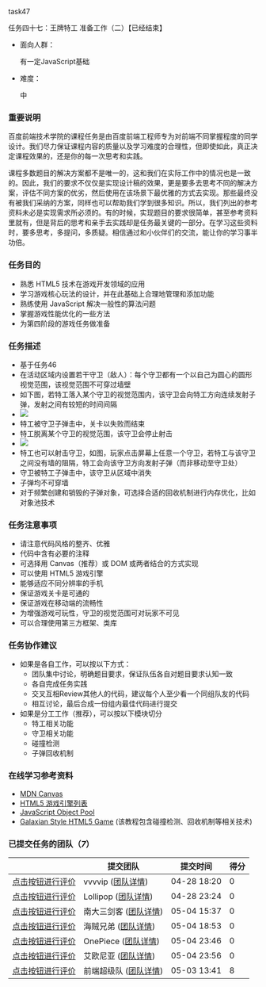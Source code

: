 task47



任务四十七：王牌特工 准备工作（二）【已经结束】

- 面向人群：

  有一定JavaScript基础

- 难度：

  中

### 重要说明

百度前端技术学院的课程任务是由百度前端工程师专为对前端不同掌握程度的同学设计。我们尽力保证课程内容的质量以及学习难度的合理性，但即使如此，真正决定课程效果的，还是你的每一次思考和实践。

课程多数题目的解决方案都不是唯一的，这和我们在实际工作中的情况也是一致的。因此，我们的要求不仅仅是实现设计稿的效果，更是要多去思考不同的解决方案，评估不同方案的优劣，然后使用在该场景下最优雅的方式去实现。那些最终没有被我们采纳的方案，同样也可以帮助我们学到很多知识。所以，我们列出的参考资料未必是实现需求所必须的。有的时候，实现题目的要求很简单，甚至参考资料里就有，但是背后的思考和亲手去实践却是任务最关键的一部分。在学习这些资料时，要多思考，多提问，多质疑。相信通过和小伙伴们的交流，能让你的学习事半功倍。

### 任务目的

- 熟悉 HTML5 技术在游戏开发领域的应用
- 学习游戏核心玩法的设计，并在此基础上合理地管理和添加功能
- 熟练使用 JavaScript 解决一般性的算法问题
- 掌握游戏性能优化的一些方法
- 为第四阶段的游戏任务做准备

### 任务描述

- 基于任务46
- 在活动区域内设置若干守卫（敌人）：每个守卫都有一个以自己为圆心的圆形视觉范围，该视觉范围不可穿过墙壁
- 如下图，若特工落入某个守卫的视觉范围内，该守卫会向特工方向连续发射子弹，发射之间有较短的时间间隔
- ![](http://7xrp04.com1.z0.glb.clouddn.com/task_3_47_1.png)
- 特工被守卫子弹击中，关卡以失败而结束
- 特工脱离某个守卫的视觉范围，该守卫会停止射击
- ![](http://7xrp04.com1.z0.glb.clouddn.com/task_3_47_2.png)
- 特工也可以射击守卫，如图，玩家点击屏幕上任意一个守卫，若特工与该守卫之间没有墙的阻隔，特工会向该守卫方向发射子弹（而非移动至守卫处）
- 守卫被特工子弹击中，该守卫从区域中消失
- 子弹均不可穿墙
- 对于频繁创建和销毁的子弹对象，可选择合适的回收机制进行内存优化，比如对象池技术

### 任务注意事项

- 请注意代码风格的整齐、优雅
- 代码中含有必要的注释
- 可选择用 Canvas（推荐）或 DOM 或两者结合的方式实现
- 可以使用 HTML5 游戏引擎
- 能够适应不同分辨率的手机
- 保证游戏关卡是可通的
- 保证游戏在移动端的流畅性
- 为增强游戏可玩性，守卫的视觉范围可对玩家不可见
- 可以合理使用第三方框架、类库

### 任务协作建议

- 如果是各自工作，可以按以下方式：
  - 团队集中讨论，明确题目要求，保证队伍各自对题目要求认知一致
  - 各自完成任务实践
  - 交叉互相Review其他人的代码，建议每个人至少看一个同组队友的代码
  - 相互讨论，最后合成一份组内最佳代码进行提交
- 如果是分工工作（推荐），可以按以下模块切分
  - 特工相关功能
  - 守卫相关功能
  - 碰撞检测
  - 子弹回收机制

### 在线学习参考资料

- [MDN Canvas](https://developer.mozilla.org/zh-CN/docs/Web/API/Canvas_API)
- [HTML5 游戏引擎列表](https://html5gameengine.com/)
- [JavaScript Object Pool](http://blog.sklambert.com/javascript-object-pool/)
- [Galaxian Style HTML5 Game](http://blog.sklambert.com/galaxian-html5-game/) (该教程包含碰撞检测、回收机制等相关技术)

### 已提交任务的团队（*7*）

|                                          | 提交团队                                     | 提交时间        | 得分   |
| ---------------------------------------- | ---------------------------------------- | ----------- | ---- |
| [点击按钮进行评价](http://ife.baidu.com/review/detail?workId=10882) | vvvvip ([团队详情](http://ife.baidu.com/group/profile?groupId=392)) | 04-28 18:20 | 0    |
| [点击按钮进行评价](http://ife.baidu.com/review/detail?workId=10893) | Lollipop ([团队详情](http://ife.baidu.com/group/profile?groupId=1690)) | 04-28 23:24 | 0    |
| [点击按钮进行评价](http://ife.baidu.com/review/detail?workId=11004) | 南大三剑客 ([团队详情](http://ife.baidu.com/group/profile?groupId=2758)) | 05-04 15:37 | 0    |
| [点击按钮进行评价](http://ife.baidu.com/review/detail?workId=11013) | 海贼兄弟 ([团队详情](http://ife.baidu.com/group/profile?groupId=4060)) | 05-04 18:53 | 0    |
| [点击按钮进行评价](http://ife.baidu.com/review/detail?workId=11097) | OnePiece ([团队详情](http://ife.baidu.com/group/profile?groupId=1625)) | 05-04 23:46 | 0    |
| [点击按钮进行评价](http://ife.baidu.com/review/detail?workId=11101) | 艾欧尼亚 ([团队详情](http://ife.baidu.com/group/profile?groupId=198)) | 05-04 23:56 | 0    |
| [点击按钮进行评价](http://ife.baidu.com/review/detail?workId=10964) | 前端超级队 ([团队详情](http://ife.baidu.com/group/profile?groupId=432)) | 05-03 13:41 | 8    |

